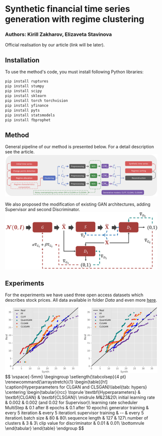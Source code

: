 # Synthetic financial time series generation with regime clustering
### Authors: Kirill Zakharov, Elizaveta Stavinova

Official realisation by our article (link will be later).
## Installation
To use the method's code, you must install following Python libraries:
```
pip install ruptures
pip install stumpy
pip install scipy
pip install sklearn
pip install torch torchvision
pip install yfinance
pip install pyts
pip install statsmodels
pip install fbprophet
```


## Method
General pipeline of our method is presented below. For a detail description see the article.
![Pipeline](https://github.com/kirillzx/CLSGAN/blob/main/images/pipeline_V3-1.png)

We also proposed the modification of existing GAN architectures, adding Supervisor and second Discriminator.
![CLSGAN](https://github.com/kirillzx/CLSGAN/blob/main/images/CLS-GAN_Pipeline-1.png)

## Experiments
For the experiments we have used three open access datasets which describes stock prices. All data available in folder *Data* and even more [here](https://www.kaggle.com/datasets/borismarjanovic/price-volume-data-for-all-us-stocks-etfs).


![This is an image](https://github.com/kirillzx/CLSGAN/blob/main/images/Local_Extr_fisi.png)
$$
\vspace{-5mm}
\begingroup
\setlength{\tabcolsep}{4 pt}
\renewcommand{\arraystretch}{1} 
\begin{table}[h!]
\caption{Hyperparameters for CLGAN and CLSGAN}\label{tab: hypers}
\centering
\begin{tabular}{rcc}
    \toprule
    \textbf{Hyperparameters} & \textbf{CLGAN} & \textbf{CLSGAN}\\
    \midrule
    $M$&23&20\\
    initial learning rate & 0.002 & 0.002 (and 0.02 for Supervisor)\\
    learning rate scheduler MultiStep & 0.1 after 8 epochs & 0.1 after 10 epochs\\
    generator training & every 5 iteration & every 5 iteration\\
    supervisor training & -- & every 5 iteration\\
    batch size & 80 & 80\\
    sequence length & 127 & 127\\
    number of clusters & 3 & 3\\
    clip value for discriminator & 0.01 & 0.01\\
    \bottomrule
\end{tabular}
\end{table}
\endgroup
$$
